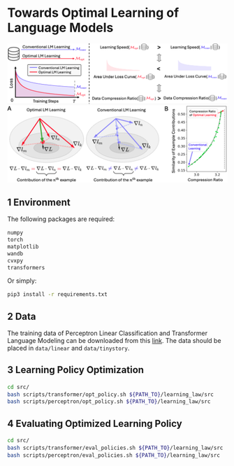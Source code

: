 # Towards Optimal Learning of Language Models

![Objective](./figures/objective.png "Objective")
![Objective](./figures/learning_law.png "Objective")


## 1 Environment
The following packages are required:
```
numpy
torch
matplotlib
wandb
cvxpy
transformers
```
Or simply:
```bash
pip3 install -r requirements.txt
```

## 2 Data
The training data of Perceptron Linear Classification and Transformer Language Modeling can be downloaded from this [link](https://unilm.blob.core.windows.net/lmops/learning_law.tar). The data should be placed in `data/linear` and `data/tinystory`.


## 3 Learning Policy Optimization
```bash
cd src/
bash scripts/transformer/opt_policy.sh ${PATH_TO}/learning_law/src
bash scripts/perceptron/opt_policy.sh ${PATH_TO}/learning_law/src
```

## 4 Evaluating Optimized Learning Policy

```bash
cd src/
bash scripts/transformer/eval_policies.sh ${PATH_TO}/learning_law/src
bash scripts/perceptron/eval_policies.sh ${PATH_TO}/learning_law/src
```

<!-- ## 5 Citation
```bibtex
@article{learning_law,
  title={Towards Optimal Learning of Language Models},
  author={Gu, Yuxian and Dong, Li and Hao, Yaru and Dong, Qingxiu and Huang, Minlie and Wei, Furu},
  journal={arXiv preprint arXiv:2306.08543},
  year={2023}
}
``` -->